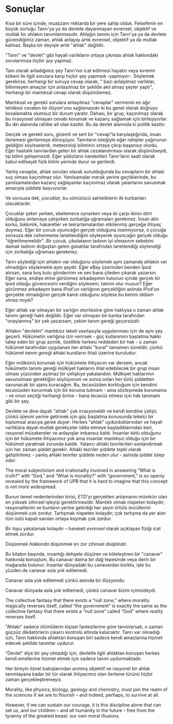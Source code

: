 # Sonuçlar

Kısa bir süre içinde, muazzam miktarda bir yere sahip olduk. Felsefenin en büyük zorluğu Tanrı'ya ya da devlete dayanmayan evrensel, objektif ve mutlak bir ahlakın tanımlanmasıdır. Ahlağın tanımı için Tanrı'ya ya da devlete güvendiğimiz zaman, ahlak anlayışı artık evrensel, objektif ya da mutlak kalmaz. Başka bir deyişle artık "ahlak" değildir.

"Tanrı" ve "devlet" gibi hayali varlıkların ortaya çıkması ahlak hakkındaki sorularımıza *hiçbir şey* yapmaz.

Tam olarak anladığımız şey Tanrı'nın icat edilmesi hayatın veya evrenin kökeni ile ilgili sorulara karşı hiçbir şey yapmadı -yapmıyor-. Söylemek gerekirse, herhangi bir soruya cevap olarak, " bazı anlaşılmaz varlıklar, bilinmeyen amaçlar için anlaşılmaz bir şekilde akıl almaz şeyler yaptı", herhangi bir mantıksal cevap olarak düşünülemez.

Mantıksal ve gerekli sorulara anlaşılmaz "cevaplar" vermenin en ağır tehlikesi cevabın bir *ilizyon*'unu sağlamasıdır ki bu genel olarak doğruyu kovalamakta olumsuz bir durum yaratır. Dahası, bir grup, kaçınılmaz olarak bu irrasyonel olmayan cevabı korumak ve kazanç sağlamak için birleşiyorlar. Bu din alanında rahibe ait olan kasttır. Bu da devlet alanında ki politik kasttır.

Gerçek ve gerekli soru, gizemli ve sert bir "cevap"la karşılaştığında, insan ilerlemesi gerilemeye dönüşüyor. Tanrıların isteğiyle eğer rahipler yağmurun geldiğini söyleselerdi, meteoroloji biliminin ortaya çıkışı başarısız olurdu. Eğer hastalık tanrılardan gelen bir ahlak cezalandırması olarak düşünülseydi, tıp bilimi gelişemezdi. Eğer yıldızların hareketleri Tanrı'ların saati olarak kabul edilseydi fizik bilimi yerinde durur ve gerilerdi.

Yanlış cevaplar, ahlak soruları olarak sunulduğunda bu cevapların bir ahlaki suç olması kaçınılmaz olur. Yanılsamalar merak yerine geçtiklerinde, bu yanılsamalardan kazanç sağlayanlar kaçınılmaz olarak yalanlarını savunmak amacıyla şiddete başvururlar.

Ve sonsuza dek, *çocuklar*, bu sömürücü sahteliklerin ilk kurbanları olacaklardır.

Çocuklar şeker yerken, ebelemece oynarken veya iki çarpı ikinin dört olduğunu anlamaya çalışırken zorbalığa uğramaları gerekmez. İnsan aklı: korku, bıkkınlık, hakaretler ve tekrarlamalardan etkilenmiş gerçeğe ihtiyaç duymaz. Eğer bir çocuk oyuncağın gerçek olduğuna *inanmıyorsa*, o çocuğa sonsuza dek cehenneme lanetlendiğini söyleyerek oyuncağın gerçek olduğu "öğretilmemelidir". Bir çocuk, çikolatanın tadının iyi olmasının sebebini damak tadının doğuştan gelen günahlar tarafından lanetlendiği söylendiği için zorbalığa uğraması gerekmez.

Tanrı söylediği için ahlakın var olduğunu söylemek aynı zamanda ahlakın var olmadığını söylemekle aynı şeydir. Eğer eBay üzerinden benden İpod alırsan, sana boş kutu gönderirim ve sen bana çileden çıkarak yazarsın. Eğer sana, endişe etme görünmez arkadaşımın kutunun içinde gerçek bir Ipod olduğu güvencesini verdiğini söylesem, tatmin olur musun? Eğer görünmez arkadaşım bana iPod'un varlığının gerçekliğini aslında iPod'un gerçekte olmadığının gerçek kanıtı olduğunu söylese bu benim iddiam olmaz mıydı?

Eğer ahlak var olmayan bir varlığın otoritesine göre haklıysa o zaman ahlak tanımı gereği haklı değildir. Eğer var olmayan bir banka tarafından "onaylanmış" bir çek yazarsam, çekim tanım gereği *geçersizdir*.

Ahlakın "devletin" mantıksız tekeli vasıtasıyla uygulanması için de aynı şey geçerli. Hükümetin varlığına izin verirsek - güç kullanımını başlatma hakkı talep eden bir grup azınlık, özellikle herkesi reddeden bir hak - o zaman hükümet tarafından uygulanan her ahlaki "kural" tamamen özneldir, çünkü hükümet *tanım gereği* ahlaki kuralların ihlali üzerine kuruludur.

Eğer mülkümü korumak için hükümete ihtiyacım var dersem, ancak hükümetin tanımı gereği mülkiyet haklarını ihlal edebilecek bir grup insan olması yüzünden aşılmaz bir çelişkiye yakalandım. Mülkiyet haklarımın savunulması gerektiğini söylüyorum ve sonra onları her türlü şiddetten savunacak bir ajans kuracağım. Bu, tecavüzden korktuğum için kendimi tecavüzden korunmak için bir koruma tutmam - ama sözleşmede korumama - ve onun seçtiği herhangi birine - bana tecavüz etmesi için hak tanımam gibi bir şey.

Devlete ve dine dayalı "ahlak" çok irrasyoneldir ve kendi kendine çelişir, çünkü işlevini yerine getirmek için güç başlatma konusunda tekelci bir toplumsal aracıya *gerek duyar*. Herkes "ahlak" uydurduklarından ve hayali varlıklara dayalı mutlak gerekçeler iddia etmeye başladıklarından beri, rasyonel müzakereler ve anlayışlar imkansız kaldı. İnsanlar kötü olduğunu için bir hükümete ihtiyacımız yok ama insanlar mantıksız olduğu için bir hükümet yaratmak zorunda kaldık. Yalancı ahlaki teorilerileri sonlandırmak için her zaman şiddet gerekir. Ahlaki teoriler şiddete *tepki* olarak geliştirilmez - yanlış ahlaki teoriler şiddete *neden olur* - aslında şiddet *talep eder*.

The moral subjectivism and irrationality involved in answering “What is truth?” with “God,” and “What is morality?” with “government,” is so openly revealed by the framework of UPB that it is hard to imagine that this concept is not more widespread.

Bunun temel nedenlerinden birisi, ETD'yi gerçekten anlamanın mümkün olan en yüksek zihinsel işleyişi gerektirmesidir. Mantıklı olmak nispeten kolaydır; rasyonalitenin ve bunların yerine getirdiği her şeyin örtülü öncüllerini düşünmek çok zordur. Tartışmak nispeten kolaydır; çok tartışma da yer alan tüm üstü kapalı sanıları ortaya koymak çok zordur.

Bir topu yakalamak kolaydır – hareketi *evrensel* olarak açıklayan fiziği icat etmek zordur.

Düşünmek *hakkında* düşünmek en zor zihinsel disiplindir.

Bu kitabın başında, insanlığı dehşete düşüren ve köleleştiren bir "canavar" hakkında konuştum. Bu canavar daima bir dağ tepesinde veya derin bir mağarada bulunur. İnsanlar dünyadaki bu canavardan korktu, işte bu yüzden de canavar asla yok edilemedi.

Canavar asla yok edilemedi çünkü aslında bir illüzyondu.

Canavar dünyada asla yok edilemedi, çünkü canavar bizim içimizdeydi.

The collective fantasy that there exists a “null zone,” where morality magically reverses itself, called “the government” is exactly the same as the collective fantasy that there exists a “null zone” called “God” where *reality* reverses itself.

"Ahlakı" sadece ölümlülerin kişisel fantezilerine göre tanımlarsak, o zaman güçsüz dikdatörlerin çıkarcı kontrolü altında kalacaktır. Tanrı var olmadığı için, Tanrı hakkında ahlaktan konuşan biri sadece kendi amaçlarına hizmet edecek şekilde tanımlar uydurur.

“Devlet” diye bir şey olmadığı için, devletle ilgili ahlaktan konuşan herkes kendi emellerine hizmet etmek için sadece tanım uydurmaktadır.

Her bireyin öznel bakışlarından arınmış objektif ve rasyonel bir ahlak tanımlayana kadar bir tür olarak ihtiyacımız olan ilerleme türünü hiçbir zaman gerçekleştiremeyiz.

Morality, like physics, biology, geology and chemistry, must join the realm of the sciences if we are to flourish – and indeed, perhaps, to survive at all.

However, if we can sustain our courage, it is this discipline alone that can set us, and our children – and all humanity in the future – free from the tyranny of the greatest beast: our own moral illusions.